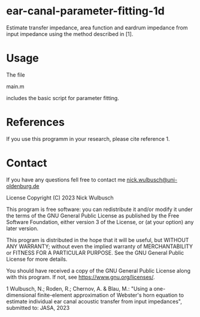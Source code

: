 # ear-canal-parameter-fitting-1d
Estimate transfer impedance, area function and eardrum impedance from input impedance using the method described in [1].

# Usage
The file

main.m

includes the basic script for parameter fitting.

# References
If you use this programm in your research, please cite reference 1.

# Contact
If you have any questions fell free to contact me nick.wulbusch@uni-oldenburg.de

License
Copyright (C) 2023 Nick Wulbusch

This program is free software: you can redistribute it and/or modify
it under the terms of the GNU General Public License as published by
the Free Software Foundation, either version 3 of the License, or
(at your option) any later version.

This program is distributed in the hope that it will be useful,
but WITHOUT ANY WARRANTY; without even the implied warranty of
MERCHANTABILITY or FITNESS FOR A PARTICULAR PURPOSE.  See the
GNU General Public License for more details.

You should have received a copy of the GNU General Public License
along with this program.  If not, see <https://www.gnu.org/licenses/>.

1 Wulbusch, N.; Roden, R.; Chernov, A. & Blau, M.: "Using a one-dimensional finite-element approximation of Webster's horn equation to estimate individual ear canal acoustic transfer from input impedances", submitted to: JASA, 2023
